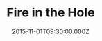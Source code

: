 ---
title: "Fire in the Hole"
image: "https://i.imgur.com/MuLYIpM.jpg"
date: "2015-11-01T09:30:00.000Z"
video:
  type: "vimeo"
  id: 144291551
speaker:
  name: "Rob Yanike"
  permalink: "rob-yanike"
series: "prospectors"
---